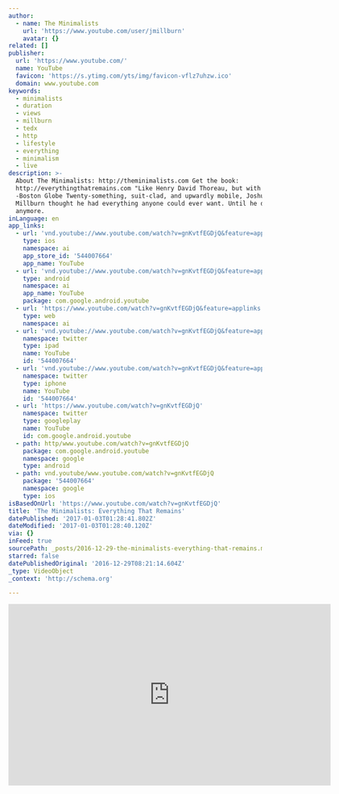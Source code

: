 ```yaml
---
author:
  - name: The Minimalists
    url: 'https://www.youtube.com/user/jmillburn'
    avatar: {}
related: []
publisher:
  url: 'https://www.youtube.com/'
  name: YouTube
  favicon: 'https://s.ytimg.com/yts/img/favicon-vflz7uhzw.ico'
  domain: www.youtube.com
keywords:
  - minimalists
  - duration
  - views
  - millburn
  - tedx
  - http
  - lifestyle
  - everything
  - minimalism
  - live
description: >-
  About The Minimalists: http://theminimalists.com Get the book:
  http://everythingthatremains.com "Like Henry David Thoreau, but with Wi-Fi."
  -Boston Globe Twenty-something, suit-clad, and upwardly mobile, Joshua Fields
  Millburn thought he had everything anyone could ever want. Until he didn't
  anymore.
inLanguage: en
app_links:
  - url: 'vnd.youtube://www.youtube.com/watch?v=gnKvtfEGDjQ&feature=applinks'
    type: ios
    namespace: ai
    app_store_id: '544007664'
    app_name: YouTube
  - url: 'vnd.youtube://www.youtube.com/watch?v=gnKvtfEGDjQ&feature=applinks'
    type: android
    namespace: ai
    app_name: YouTube
    package: com.google.android.youtube
  - url: 'https://www.youtube.com/watch?v=gnKvtfEGDjQ&feature=applinks'
    type: web
    namespace: ai
  - url: 'vnd.youtube://www.youtube.com/watch?v=gnKvtfEGDjQ&feature=applinks'
    namespace: twitter
    type: ipad
    name: YouTube
    id: '544007664'
  - url: 'vnd.youtube://www.youtube.com/watch?v=gnKvtfEGDjQ&feature=applinks'
    namespace: twitter
    type: iphone
    name: YouTube
    id: '544007664'
  - url: 'https://www.youtube.com/watch?v=gnKvtfEGDjQ'
    namespace: twitter
    type: googleplay
    name: YouTube
    id: com.google.android.youtube
  - path: http/www.youtube.com/watch?v=gnKvtfEGDjQ
    package: com.google.android.youtube
    namespace: google
    type: android
  - path: vnd.youtube/www.youtube.com/watch?v=gnKvtfEGDjQ
    package: '544007664'
    namespace: google
    type: ios
isBasedOnUrl: 'https://www.youtube.com/watch?v=gnKvtfEGDjQ'
title: 'The Minimalists: Everything That Remains'
datePublished: '2017-01-03T01:28:41.802Z'
dateModified: '2017-01-03T01:28:40.120Z'
via: {}
inFeed: true
sourcePath: _posts/2016-12-29-the-minimalists-everything-that-remains.md
starred: false
datePublishedOriginal: '2016-12-29T08:21:14.604Z'
_type: VideoObject
_context: 'http://schema.org'

---
```

<iframe src="https://cdn.embedly.com/widgets/media.html?src=https%3A%2F%2Fwww.youtube.com%2Fembed%2FgnKvtfEGDjQ%3Ffeature%3Doembed&amp;url=http%3A%2F%2Fwww.youtube.com%2Fwatch%3Fv%3DgnKvtfEGDjQ&amp;image=https%3A%2F%2Fi.ytimg.com%2Fvi%2FgnKvtfEGDjQ%2Fhqdefault.jpg&amp;key=b7d04c9b404c499eba89ee7072e1c4f7&amp;type=text%2Fhtml&amp;schema=youtube" width="640" height="360" scrolling="no" frameborder="0" allowfullscreen="" style=""></iframe>